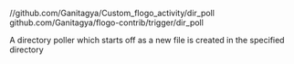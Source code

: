 //github.com/Ganitagya/Custom_flogo_activity/dir_poll
github.com/Ganitagya/flogo-contrib/trigger/dir_poll


A directory poller which starts off as a new file is created in the specified directory
